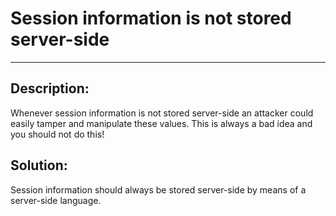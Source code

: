 # Session information is not stored server-side
-------

## Description:

Whenever session information is not stored server-side an attacker could easily tamper
and manipulate these values. This is always a bad idea and you should not do this!

## Solution:

Session information should always be stored server-side by means of a server-side language.
